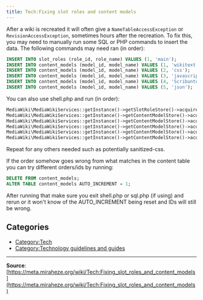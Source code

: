 ```yaml
---
title: Tech:Fixing slot roles and content models
---
```


After a wiki is recreated it will often give a `NameTableAccessException` or `RevisionAccessException`, sometimes hours after the recreation. To fix this, you may need to manually run some SQL or PHP commands to insert the data. The following commands may need ran (in order):

```sql
INSERT INTO slot_roles (role_id, role_name) VALUES (1, 'main');
INSERT INTO content_models (model_id, model_name) VALUES (1, 'wikitext');
INSERT INTO content_models (model_id, model_name) VALUES (2, 'css');
INSERT INTO content_models (model_id, model_name) VALUES (3, 'javascript');
INSERT INTO content_models (model_id, model_name) VALUES (4, 'Scribunto');
INSERT INTO content_models (model_id, model_name) VALUES (5, 'json');
```

You can also use shell.php and run (in order):
```php
MediaWiki\MediaWikiServices::getInstance()->getSlotRoleStore()->acquireId( 'main' );
MediaWiki\MediaWikiServices::getInstance()->getContentModelStore()->acquireId( 'wikitext' );
MediaWiki\MediaWikiServices::getInstance()->getContentModelStore()->acquireId( 'css' );
MediaWiki\MediaWikiServices::getInstance()->getContentModelStore()->acquireId( 'javascript' );
MediaWiki\MediaWikiServices::getInstance()->getContentModelStore()->acquireId( 'Scribunto' );
MediaWiki\MediaWikiServices::getInstance()->getContentModelStore()->acquireId( 'json' );
```

Repeat for any others needed such as potentially sanitized-css.

If the order somehow goes wrong from what matches in the content table you can try different orders/ids by running:
```sql
DELETE FROM content_models;
ALTER TABLE content_models AUTO_INCREMENT = 1;
```
After running that make sure you exit shell.php or sql.php (if using) and rerun or it won't know of the AUTO_INCREMENT being reset and IDs will still be wrong.

## Categories

* [Category:Tech](https://meta.miraheze.org/wiki/Category:Tech)
* [Category:Technology guidelines and guides](https://meta.miraheze.org/wiki/Category:Technology_guidelines_and_guides)

----
**Source**: [https://meta.miraheze.org/wiki/Tech:Fixing_slot_roles_and_content_models](https://meta.miraheze.org/wiki/Tech:Fixing_slot_roles_and_content_models)